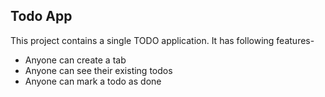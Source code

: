 ## Todo App

This project contains a single TODO application. It has following features-

* Anyone can create a tab
* Anyone can see their existing todos
* Anyone can mark a todo as done